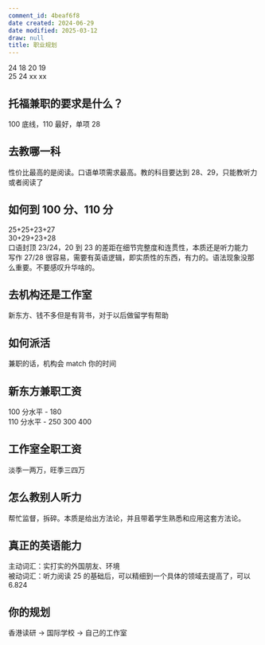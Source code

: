 ```yaml
---
comment_id: 4beaf6f8
date created: 2024-06-29
date modified: 2025-03-12
draw: null
title: 职业规划
---
```

24 18 20 19  
25 24 xx xx

## 托福兼职的要求是什么？

100 底线，110 最好，单项 28

## 去教哪一科

性价比最高的是阅读。口语单项需求最高。教的科目要达到 28、29，只能教听力或者阅读了

## 如何到 100 分、110 分

25+25+23+27  
30+29+23+28  
口语封顶 23/24，20 到 23 的差距在细节完整度和连贯性，本质还是听力能力  
写作 27/28 很容易，需要有英语逻辑，即实质性的东西，有力的。语法现象没那么重要。不要感叹升华啥的。

## 去机构还是工作室

新东方、钱不多但是有背书，对于以后做留学有帮助

## 如何派活

兼职的话，机构会 match 你的时间

## 新东方兼职工资

100 分水平 - 180  
110 分水平 - 250 300 400

## 工作室全职工资

淡季一两万，旺季三四万

## 怎么教别人听力

帮忙监督，拆碎。本质是给出方法论，并且带着学生熟悉和应用这套方法论。

## 真正的英语能力

主动词汇：实打实的外国朋友、环境  
被动词汇：听力阅读 25 的基础后，可以精细到一个具体的领域去提高了，可以 6.824

## 你的规划

香港读研 -> 国际学校 -> 自己的工作室
